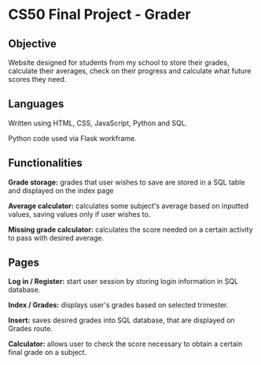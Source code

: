 # CS50 Final Project - Grader
## Objective
Website designed for students from my school to store their grades, calculate their averages, check on their progress and calculate what future scores they need.

## Languages
Written using HTML, CSS, JavaScript, Python and SQL.

Python code used via Flask workframe.

## Functionalities
**Grade storage:** grades that user wishes to save are stored in a SQL table and displayed on the index page

**Average calculator:** calculates some subject's average based on inputted values, saving values only if user wishes to.

**Missing grade calculator:** calculates the score needed on a certain activity to pass with desired average.

## Pages
**Log in / Register:** start user session by storing login information in SQL database.

**Index / Grades:** displays user's grades based on selected trimester.

**Insert:** saves desired grades into SQL database, that are displayed on Grades route.

**Calculator:** allows user to check the score necessary to obtain a certain final grade on a subject.